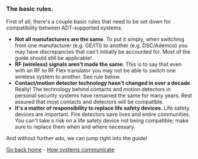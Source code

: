 ### The basic rules.

First of all, there's a couple basic rules that need to be set down for compatibility between ADT-supported systems.

* **Not all manufacturers are the same**. To put it simply, when switching from one manufacturer (e.g. GE/ITI) to another (e.g. DSC/Ademco) you may have discrepancies that can't initially be accounted for. Most of the guide should still be applicable!
* **RF (wireless) signals aren't made the same**. This is to say that even with an RF to RF Flex translator you may not be able to switch one wireless system to another. See rule below.
* **Contact/motion detector technology hasn't changed in over a decade**. Really! The technology behind contacts and motion detectors in personal security systems have remained the same for many years. Rest assured that most contacts and detectors will be compatible.
* **It's a matter of responsibility to replace life safety devices**. Life safety devices are important. Fire detectors save lives and entire communities. You can't take a risk on a life safety device not being compatible; make sure to replace them when and where necessary.

And without further ado, we can jump right into the guide!

[Go back home](https://splashsky.github.io/system-compatibility-guide/) - [How systems communicate](https://splashsky.github.io/system-compatibility-guide/system-communication)
